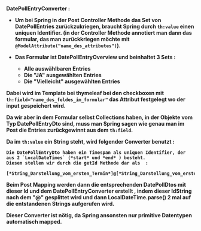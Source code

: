 <h4> DatePollEntryConverter : </h>

- Um bei Spring in der Post Controller Methode das Set von DatePollEntries zurückzukriegen, braucht Spring durch `th:value` einen uniquen Identifier.
(in der Controller Methode annotiert man dann das formular, das man zurückkriegen möchte mit `@ModelAttribute("name_des_attributes")`).

- Das Formular ist DatePollEntryOverview und beinhaltet 3 Sets : 
    + Alle auswählbaren Entries
    + Die "JA" ausgewählten Entries
    + Die "Vielleicht" ausgewählten Entries
    

Dabei wird im Template bei thymeleaf bei den checkboxen mit `th:field="name_des_feldes_im_formular"` das Attribut festgelegt wo der input gespeichert wird.

Da wir aber in dem Formular selbst Collections haben, in der Objekte vom Typ DatePollEntryDto sind, muss man Spring sagen wie genau man im Post die Entries zurückgewinnt aus dem `th:field`.

Da im `th:value` ein String steht, wird folgender Converter benutzt :

    Die DatePollEntryDto haben ein Timespan als uniquen Identifier, der aus 2 `LocalDateTimes` (*start* und *end* ) besteht.
    Diesen stellen wir durch die getId Methode dar als  :
    
    [*String_Darstellung_vom_ersten_Termin*]@[*String_Darstellung_vom_ersten_Termin*]

Beim Post Mapping werden dann die entsprechenden DatePollDtos mit dieser Id und dem DatePollEntryConverter erstellt
, indem dieser IdString nach dem "@" gesplittet wird und dann LocalDateTime.parse() 2 mal auf die entstandenen Strings aufgerufen wird.

Dieser Converter ist nötig, da Spring ansonsten nur primitive Datentypen automatisch mapped.